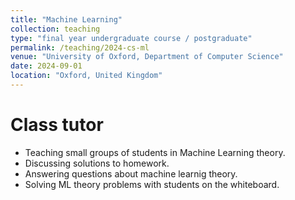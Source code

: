 ```yaml
---
title: "Machine Learning"
collection: teaching
type: "final year undergraduate course / postgraduate"
permalink: /teaching/2024-cs-ml
venue: "University of Oxford, Department of Computer Science"
date: 2024-09-01
location: "Oxford, United Kingdom"
---
```


# Class tutor

- Teaching small groups of students in Machine Learning theory.
- Discussing solutions to homework.
- Answering questions about machine learnig theory.
- Solving ML theory problems with students on the whiteboard.
